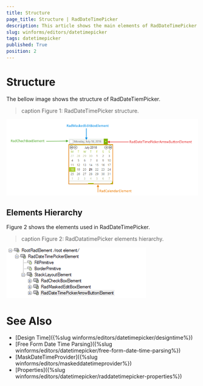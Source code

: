 ```yaml
---
title: Structure
page_title: Structure | RadDateTimePicker
description: This article shows the main elements of RadDateTimePicker.
slug: winforms/editors/datetimepicker
tags: datetimepicker
published: True
position: 2
---
```


# Structure

The bellow image shows the structure of RadDateTiemPicker.

>caption Figure 1: RadDateTimePicker structure.

![editors-datetimepicker-structure 001](images/editors-datetimepicker-structure001.png)


## Elements Hierarchy

Figure 2 shows the elements used in RadDateTimePicker.

>caption Figure 2: RadDatatimePicker elements hierarchy.

![editors-datetimepicker-structure 002](images/editors-datetimepicker-structure002.png)


# See Also

* [Design Time]({%slug winforms/editors/datetimepicker/designtime%})
* [Free Form Date Time Parsing]({%slug winforms/editors/datetimepicker/free-form-date-time-parsing%})
* [MaskDateTimeProvider]({%slug winforms/editors/maskeddatetimeprovider%})
* [Properties]({%slug winforms/editors/datetimepicker/raddatetimepicker-properties%})
 

